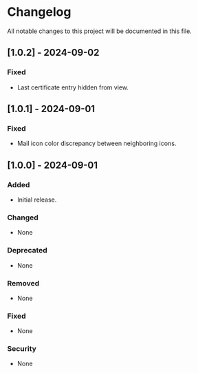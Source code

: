 # Changelog

All notable changes to this project will be documented in this file.

## [1.0.2] - 2024-09-02
### Fixed
- Last certificate entry hidden from view.

## [1.0.1] - 2024-09-01
### Fixed
- Mail icon color discrepancy between neighboring icons.

## [1.0.0] - 2024-09-01

### Added
- Initial release.

### Changed
- None

### Deprecated
- None

### Removed
- None

### Fixed
- None

### Security
- None
